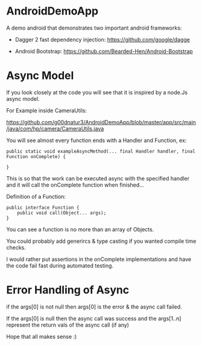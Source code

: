 # AndroidDemoApp

A demo android that demonstrates two important android frameworks:

  * Dagger 2 fast dependency injection: https://github.com/google/dagge

  * Android Bootstrap: https://github.com/Bearded-Hen/Android-Bootstrap


# Async Model

If you look closely at the code you will see that it is inspired by a node.Js async model.



For Example inside CameraUtils:

https://github.com/g00dnatur3/AndroidDemoApp/blob/master/app/src/main/java/com/hp/camera/CameraUtils.java

You will see almost every function ends with a Handler and Function, ex:

```
public static void exampleAsyncMethod(... final Handler handler, final Function onComplete) {

}
```

This is so that the work can be executed async with the specified handler and it will call the onComplete function when finished... 


Definition of a Function:

```
public interface Function {
    public void call(Object... args);
}
```

You can see a function is no more than an array of Objects.


You could probably add generircs & type casting if you wanted compile time checks.


I would rather put assertions in the onComplete implementations and have the code fail fast during automated testing.




# Error Handling of Async


if the args[0] is not null then args[0] is the error & the async call failed.

If the args[0] is null then the async call was success and the args[1..n] represent the return vals of the async call (if any)



Hope that all makes sense :)








